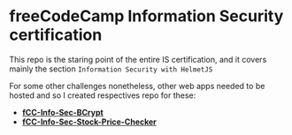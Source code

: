 # freeCodeCamp Information Security certification

This repo is the staring point of the entire IS certification, and it covers mainly the section `Information Security with HelmetJS`

For some other challenges nonetheless, other web apps needed to be hosted and so I created respectives repo for these: 

- **[fCC-Info-Sec-BCrypt](https://github.com/GBlanch/fCC-Info-Sec-BCrypt)**
- **[fCC-Info-Sec-Stock-Price-Checker]()**
